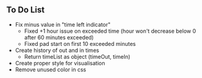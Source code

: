 ## To Do List

-   Fix minus value in "time left indicator"
    -   Fixed +1 hour issue on exceeded time (hour won't decrease below 0 after 60 minutes exceeded)
    -   Fixed pad start on first 10 exceeded minutes
-   Create history of out and in times
    -   Return timeList as object (timeOut, timeIn)
-   Create proper style for visualisation
-   Remove unused color in css
